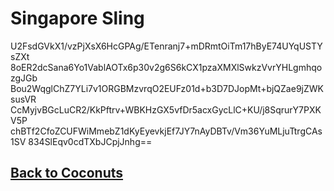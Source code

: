 # Singapore Sling

U2FsdGVkX1/vzPjXsX6HcGPAg/ETenranj7+mDRmtOiTm17hByE74UYqUSTYsZXt
8oER2dcSana6Yo1VablAOTx6p30v2g6S6kCX1pzaXMXlSwkzVvrYHLgmhqozgJGb
Bou2WqglChZ7YLi7v1ORGBMzvrqO2EUFz01d+b3D7DJopMt+bjQZae9jZWKsusVR
CcMyjvBGcLuCR2/KkPftrv+WBKHzGX5vfDr5acxGycLlC+KU/j8SqrurY7PXKV5P
chBTf2CfoZCUFWiMmebZ1dKyEyevkjEf7JY7nAyDBTv/Vm36YuMLjuTtrgCAs1SV
834SlEqv0cdTXbJCpjJnhg==

## [Back to Coconuts](coconuts)

